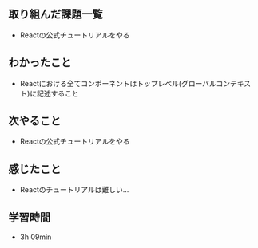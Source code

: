 ## 取り組んだ課題一覧
- Reactの公式チュートリアルをやる
## わかったこと
- Reactにおける全てコンポーネントはトップレベル(グローバルコンテキスト)に記述すること
## 次やること
- Reactの公式チュートリアルをやる
## 感じたこと
- Reactのチュートリアルは難しい...
## 学習時間
- 3h 09min